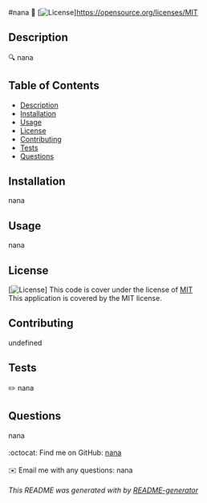 
  #nana 👋
  [![License](https://img.shields.io/badge/License-MIT-green)]https://opensource.org/licenses/MIT
  ## Description
  🔍 nana
  ## Table of Contents
  - [Description](#description)
  - [Installation](#installation)
  - [Usage](#usage)
  - [License](#license)
  - [Contributing](#contributing)
  - [Tests](#tests)
  - [Questions](#questions)
  ## Installation
  nana
  ## Usage
  nana
  
  ## License
  [![License](https://img.shields.io/badge/License-MIT-green)]
  This code is cover under the license of [MIT](https://opensource.org/licenses/MIT)
  <br />
  This application is covered by the MIT license. 
  ## Contributing
  undefined
  ## Tests
  ✏️ nana
  ## Questions
  nana<br />
  <br />
  :octocat: Find me on GitHub: [nana](https://github.com/nana)<br />
  <br />
  ✉️ Email me with any questions: nana<br /><br />
  _This README was generated with  by [README-generator](https://github.com/nguyen-william93/README-generator)_
      